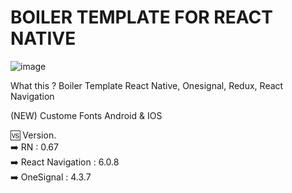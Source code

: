 # BOILER TEMPLATE FOR REACT NATIVE

![image](https://user-images.githubusercontent.com/49223890/160132104-d0de5217-40a8-406d-b9a9-cd1232224f71.png)


What this ? Boiler Template React Native, Onesignal, Redux, React Navigation

(NEW) Custome Fonts Android & IOS

🆚 Version.<br />
➡️ RN : 0.67 <br />
➡️ React Navigation : 6.0.8 <br />
➡️ OneSignal : 4.3.7

